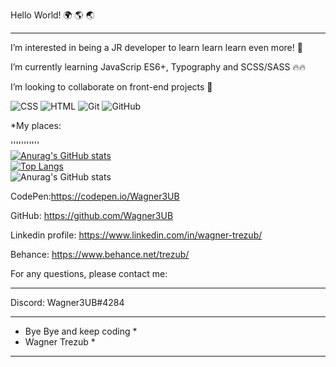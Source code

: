 Hello World! 🌍 🌎 🌏

------------

I’m interested in being a JR developer to learn learn learn even more! 🚀

I’m currently learning JavaScrip ES6+, Typography and SCSS/SASS 🔥🔥

I’m looking to collaborate on front-end projects 🤝

![CSS](https://img.shields.io/badge/-CSS-1572B6?&logo=css3&logoColor=FFFFFF) ![HTML](https://img.shields.io/badge/-HTML-green) ![Git](https://img.shields.io/badge/-Git-0000ff?&logo=git&logoColor=FFFFFF) ![GitHub](https://img.shields.io/badge/-GitHub-181717?&logo=GitHub&logoColor=FFFFFF)


*My places:

'''''''''''<br>
[![Anurag's GitHub stats](https://github-readme-stats.vercel.app/api?username=wagner3UB&theme=radical)](https://github.com/anuraghazra/github-readme-stats)<br>
[![Top Langs](https://github-readme-stats.vercel.app/api/top-langs/?username=wagner3UB&langs_count=8&theme=radical)](https://github.com/anuraghazra/github-readme-stats)<br>
![Anurag's GitHub stats](https://github-readme-stats.vercel.app/api?username=wagner3UB&show_icons=true&theme=radical)



CodePen:https://codepen.io/Wagner3UB

GitHub: https://github.com/Wagner3UB

Linkedin profile: https://www.linkedin.com/in/wagner-trezub/

Behance: https://www.behance.net/trezub/

For any questions, please contact me:

---------------------------------------

Discord: Wagner3UB#4284

 ***************************
 * Bye Bye and keep coding *
 * Wagner Trezub           *
 ***************************
